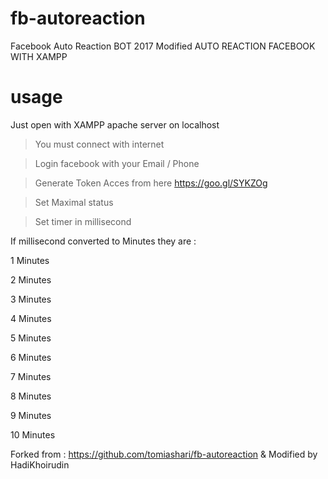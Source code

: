 # fb-autoreaction
Facebook Auto Reaction BOT 2017
Modified 
AUTO REACTION FACEBOOK WITH XAMPP
# usage

Just open with XAMPP apache server on localhost

> You must connect with internet

> Login facebook with your Email / Phone

> Generate Token Acces from here https://goo.gl/SYKZOg

> Set Maximal status

> Set timer in millisecond 

If millisecond converted to Minutes they are :

1 Minutes

2 Minutes

3 Minutes

4 Minutes

5 Minutes

6 Minutes

7 Minutes

8 Minutes

9 Minutes

10 Minutes


Forked from :
https://github.com/tomiashari/fb-autoreaction
& Modified by HadiKhoirudin
